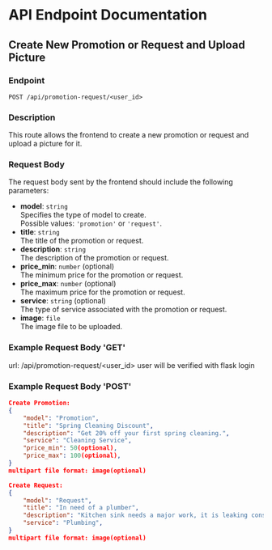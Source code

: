# API Endpoint Documentation

## Create New Promotion or Request and Upload Picture

### Endpoint

`POST /api/promotion-request/<user_id>`

### Description

This route allows the frontend to create a new promotion or request and upload a picture for it.

### Request Body

The request body sent by the frontend should include the following parameters:

- **model**: `string`  
  Specifies the type of model to create.  
  Possible values: `'promotion'` or `'request'`.
- **title**: `string`  
  The title of the promotion or request.
- **description**: `string`  
  The description of the promotion or request.
- **price_min**: `number` (optional)  
  The minimum price for the promotion or request.
- **price_max**: `number` (optional)  
  The maximum price for the promotion or request.
- **service**: `string` (optional)  
  The type of service associated with the promotion or request.
- **image**: `file`  
  The image file to be uploaded.

### Example Request Body 'GET'

url: /api/promotion-request/<user_id>
user will be verified with flask login

### Example Request Body 'POST'

```json
Create Promotion:
{
    "model": "Promotion",
    "title": "Spring Cleaning Discount",
    "description": "Get 20% off your first spring cleaning.",
    "service": "Cleaning Service",
    "price_min": 50(optional),
    "price_max": 100(optional),
}
multipart file format: image(optional)

Create Request:
{
    "model": "Request",
    "title": "In need of a plumber",
    "description": "Kitchen sink needs a major work, it is leaking constantly",
    "service": "Plumbing",
}
multipart file format: image(optional)
```
